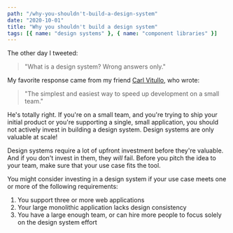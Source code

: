 ```yaml
---
path: "/why-you-shouldn't-build-a-design-system"
date: "2020-10-01"
title: "Why you shouldn't build a design system"
tags: [{ name: "design systems" }, { name: "component libraries" }]
---
```


The other day I tweeted:

> "What is a design system? Wrong answers only."

My favorite response came from my friend [Carl Vitullo](https://blog.vcarl.com/), who wrote:

> "The simplest and easiest way to speed up development on a small team."

He's totally right. If you're on a small team, and you're trying to ship your initial product or you're supporting a single, small application, you should not actively invest in building a design system. Design systems are only valuable at scale!

Design systems require a lot of upfront investment before they're valuable. And if you don't invest in them, they _will_ fail. Before you pitch the idea to your team, make sure that your use case fits the tool.

You might consider investing in a design system if your use case meets one or more of the following requirements:

1. You support three or more web applications
2. Your large monolithic application lacks design consistency
3. You have a large enough team, or can hire more people to focus solely on the design system effort
